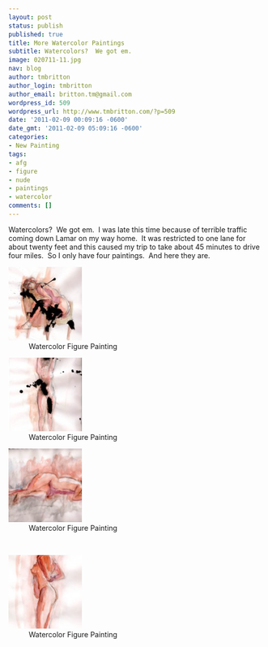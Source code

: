 ```yaml
---
layout: post
status: publish
published: true
title: More Watercolor Paintings
subtitle: Watercolors?  We got em.
image: 020711-11.jpg
nav: blog
author: tmbritton
author_login: tmbritton
author_email: britton.tm@gmail.com
wordpress_id: 509
wordpress_url: http://www.tmbritton.com/?p=509
date: '2011-02-09 00:09:16 -0600'
date_gmt: '2011-02-09 05:09:16 -0600'
categories:
- New Painting
tags:
- afg
- figure
- nude
- paintings
- watercolor
comments: []
---
```

<p>Watercolors?  We got em.  I was late this time because of terrible traffic coming down Lamar on my way home.  It was restricted to one lane for about twenty feet and this caused my trip to take about 45 minutes to drive four miles.  So I only have four paintings.  And here they are.</p>
<div id="gallery-1" class="gallery galleryid-509 gallery-columns-3 gallery-size-thumbnail"><dl class="gallery-item">
      <dt class="gallery-icon portrait">
        <a href="/assets/img/2011/02/020711-11.jpg" class="fancybox" rel="fancybox0"><img width="145" height="145" src="/assets/img/2011/02/020711-11-150x150.jpg" class="attachment-thumbnail" alt="Watercolor Figure Painting" original="/assets/img/2011/02/020711-11-150x150.jpg"></a>
      </dt>
        <dd class="wp-caption-text gallery-caption">
        Watercolor Figure Painting
        </dd></dl><dl class="gallery-item">
      <dt class="gallery-icon portrait">
        <a href="/assets/img/2011/02/020711-10.jpg" class="fancybox" rel="fancybox0"><img width="145" height="145" src="/assets/img/2011/02/020711-10-150x150.jpg" class="attachment-thumbnail" alt="Watercolor Figure Painting" original="/assets/img/2011/02/020711-10-150x150.jpg"></a>
      </dt>
        <dd class="wp-caption-text gallery-caption">
        Watercolor Figure Painting
        </dd></dl><dl class="gallery-item">
      <dt class="gallery-icon landscape">
        <a href="/assets/img/2011/02/020711-9.jpg" class="fancybox" rel="fancybox0"><img width="145" height="145" src="/assets/img/2011/02/020711-9-150x150.jpg" class="attachment-thumbnail" alt="Watercolor Figure Painting" original="/assets/img/2011/02/020711-9-150x150.jpg"></a>
      </dt>
        <dd class="wp-caption-text gallery-caption">
        Watercolor Figure Painting
        </dd></dl><br style="clear: both"><dl class="gallery-item">
      <dt class="gallery-icon portrait">
        <a href="/assets/img/2011/02/020711-8.jpg" class="fancybox" rel="fancybox0"><img width="145" height="145" src="/assets/img/2011/02/020711-8-150x150.jpg" class="attachment-thumbnail" alt="Watercolor Figure Painting" original="/assets/img/2011/02/020711-8-150x150.jpg"></a>
      </dt>
        <dd class="wp-caption-text gallery-caption">
        Watercolor Figure Painting
        </dd></dl>
      <br style="clear: both;">
    </div>